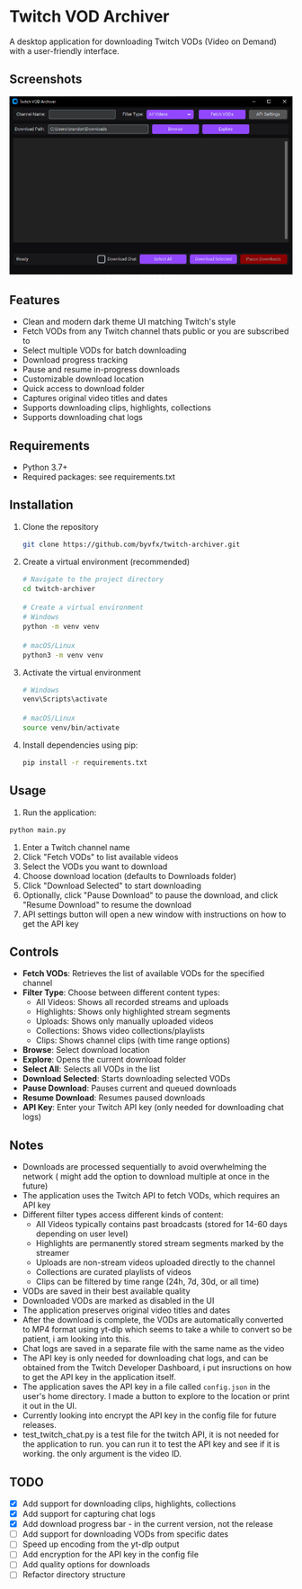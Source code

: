 # Twitch VOD Archiver

A desktop application for downloading Twitch VODs (Video on Demand) with a user-friendly interface.

## Screenshots

![UI Screenshot](/img/ui_ss.png)

## Features

- Clean and modern dark theme UI matching Twitch's style
- Fetch VODs from any Twitch channel thats public or you are subscribed to
- Select multiple VODs for batch downloading
- Download progress tracking
- Pause and resume in-progress downloads
- Customizable download location
- Quick access to download folder
- Captures original video titles and dates
- Supports downloading clips, highlights, collections
- Supports downloading chat logs

## Requirements

- Python 3.7+
- Required packages:
  see requirements.txt

## Installation

1. Clone the repository
  
   ```bash
   git clone https://github.com/byvfx/twitch-archiver.git
   ```

2. Create a virtual environment (recommended)

   ```bash
   # Navigate to the project directory
   cd twitch-archiver
   
   # Create a virtual environment
   # Windows
   python -m venv venv
   
   # macOS/Linux
   python3 -m venv venv
   ```

3. Activate the virtual environment

   ```bash
   # Windows
   venv\Scripts\activate
   
   # macOS/Linux
   source venv/bin/activate
   ```

4. Install dependencies using pip:

   ```bash
   pip install -r requirements.txt
   ```

## Usage

1. Run the application:

```bash
python main.py
```

1. Enter a Twitch channel name
2. Click "Fetch VODs" to list available videos
3. Select the VODs you want to download
4. Choose download location (defaults to Downloads folder)
5. Click "Download Selected" to start downloading
6. Optionally, click "Pause Download" to pause the download, and click "Resume Download" to resume the download
7. API settings button will open a new window with instructions on how to get the API key

## Controls

- **Fetch VODs**: Retrieves the list of available VODs for the specified channel
- **Filter Type**: Choose between different content types:
  - All Videos: Shows all recorded streams and uploads
  - Highlights: Shows only highlighted stream segments
  - Uploads: Shows only manually uploaded videos
  - Collections: Shows video collections/playlists
  - Clips: Shows channel clips (with time range options)
- **Browse**: Select download location
- **Explore**: Opens the current download folder
- **Select All**: Selects all VODs in the list
- **Download Selected**: Starts downloading selected VODs
- **Pause Download**: Pauses current and queued downloads
- **Resume Download**: Resumes paused downloads
- **API Key**: Enter your Twitch API key (only needed for downloading chat logs)

## Notes

- Downloads are processed sequentially to avoid overwhelming the network ( might add the option to download multiple at once in the future)
- The application uses the Twitch API to fetch VODs, which requires an API key
- Different filter types access different kinds of content:
  - All Videos typically contains past broadcasts (stored for 14-60 days depending on user level)
  - Highlights are permanently stored stream segments marked by the streamer
  - Uploads are non-stream videos uploaded directly to the channel
  - Collections are curated playlists of videos
  - Clips can be filtered by time range (24h, 7d, 30d, or all time)
- VODs are saved in their best available quality
- Downloaded VODs are marked as disabled in the UI
- The application preserves original video titles and dates
- After the download is complete, the VODs are automatically converted to MP4 format using yt-dlp which seems to take a while to convert so be patient, i am looking into this.
- Chat logs are saved in a separate file with the same name as the video
- The API key is only needed for downloading chat logs, and can be obtained from the Twitch Developer Dashboard, i put insructions on how to get the API key in the application itself.
- The application saves the API key in a file called `config.json` in the user's home directory. I made a button to explore to the location or print it out in the UI.
- Currently looking into encrypt the API key in the config file for future releases.
- test_twitch_chat.py is a test file for the twitch API, it is not needed for the application to run. you can run it to test the API key and see if it is working. the only argument is the video ID.

## TODO

- [x] Add support for downloading clips, highlights, collections
- [x] Add support for capturing chat logs
- [x] Add download progress bar - in the current version, not the release
- [ ] Add support for downloading VODs from specific dates
- [ ] Speed up encoding from the yt-dlp output
- [ ] Add encryption for the API key in the config file
- [ ] Add quality options for downloads
- [ ] Refactor directory structure
